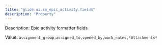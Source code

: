 ```yaml
---
title: "glide.ui.rm_epic_activity.fields"
description: "Property"
---
```


Description: Epic activity formatter fields

Value: `assignment_group,assigned_to,opened_by,work_notes,*Attachments*`